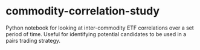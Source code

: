 # commodity-correlation-study
Python notebook for looking at inter-commodity ETF correlations over a set period of time. Useful for identifying potential candidates to be used in a pairs trading strategy.
